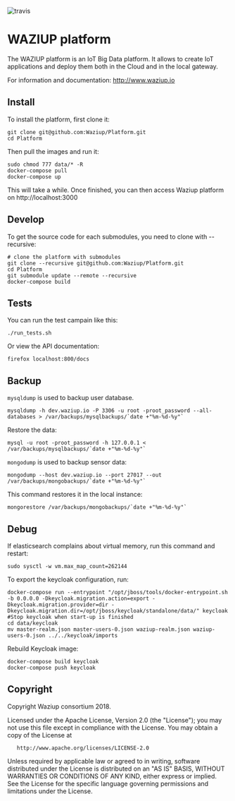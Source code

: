 ![travis](https://travis-ci.org/Waziup/Platform.svg?branch=master)


WAZIUP platform
===============

The WAZIUP platform is an IoT Big Data platform.
It allows to create IoT applications and deploy them both in the Cloud and in the local gateway.

For information and documentation: http://www.waziup.io

Install
-------

To install the platform, first clone it:
```
git clone git@github.com:Waziup/Platform.git
cd Platform
```

Then pull the images and run it:
```
sudo chmod 777 data/* -R
docker-compose pull
docker-compose up
```

This will take a while. Once finished, you can then access Waziup platform on http://localhost:3000

Develop
-------

To get the source code for each submodules, you need to clone with --recursive:
```
# clone the platform with submodules
git clone --recursive git@github.com:Waziup/Platform.git
cd Platform
git submodule update --remote --recursive
docker-compose build
```

Tests
-----

You can run the test campain like this:
```
./run_tests.sh
```

Or view the API documentation:
```
firefox localhost:800/docs
```

Backup
------

`mysqldump` is used to backup user database.
```
mysqldump -h dev.waziup.io -P 3306 -u root -proot_password --all-databases > /var/backups/mysqlbackups/`date +"%m-%d-%y"`
```

Restore the data:
```
mysql -u root -proot_password -h 127.0.0.1 <  /var/backups/mysqlbackups/`date +"%m-%d-%y"`
```

`mongodump` is used to backup sensor data:
```
mongodump --host dev.waziup.io --port 27017 --out /var/backups/mongobackups/`date +"%m-%d-%y"`
```

This command restores it in the local instance:
```
mongorestore /var/backups/mongobackups/`date +"%m-%d-%y"`
```

Debug
-----

If elasticsearch complains about virtual memory, run this command and restart:
```
sudo sysctl -w vm.max_map_count=262144
```

To export the keycloak configuration, run:
```
docker-compose run --entrypoint "/opt/jboss/tools/docker-entrypoint.sh -b 0.0.0.0 -Dkeycloak.migration.action=export -Dkeycloak.migration.provider=dir -Dkeycloak.migration.dir=/opt/jboss/keycloak/standalone/data/" keycloak
#Stop keycloak when start-up is finished
cd data/keycloak
mv master-realm.json master-users-0.json waziup-realm.json waziup-users-0.json ../../keycloak/imports
```
Rebuild Keycloak image:
```
docker-compose build keycloak
docker-compose push keycloak
```

Copyright
---------

Copyright Waziup consortium 2018.

   Licensed under the Apache License, Version 2.0 (the "License");
   you may not use this file except in compliance with the License.
   You may obtain a copy of the License at

       http://www.apache.org/licenses/LICENSE-2.0

   Unless required by applicable law or agreed to in writing, software
   distributed under the License is distributed on an "AS IS" BASIS,
   WITHOUT WARRANTIES OR CONDITIONS OF ANY KIND, either express or implied.
   See the License for the specific language governing permissions and
   limitations under the License.

